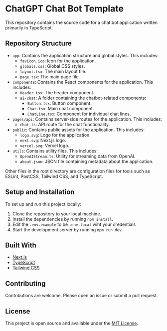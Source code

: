 # ChatGPT Chat Bot Template

This repository contains the source code for a chat bot application written primarily in TypeScript.

## Repository Structure

- `app`: Contains the application structure and global styles. This includes:
    - `favicon.ico`: Icon for the application.
    - `globals.css`: Global CSS styles.
    - `layout.tsx`: The main layout file.
    - `page.tsx`: The main page file.
- `components`: Contains the React components for the application. This includes:
    - `Header.tsx`: The header component.
    - `ai-chat`: A folder containing the chatbot-related components:
        - `Button.tsx`: Button component.
        - `Chat.tsx`: Main chat component.
        - `ChatLine.tsx`: Component for individual chat lines.
- `pages/api`: Contains server-side routes for the application. This includes:
    - `chat.ts`: API route for the chat functionality.
- `public`: Contains public assets for the application. This includes:
    - `logo.svg`: Logo for the application.
    - `next.svg`: Next.js logo.
    - `vercel.svg`: Vercel logo.
- `utils`: Contains utility files. This includes:
    - `OpenAIStream.ts`: Utility for streaming data from OpenAI.
    - `about.json`: JSON file containing metadata about the application.

Other files in the root directory are configuration files for tools such as ESLint, PostCSS, Tailwind CSS, and TypeScript.

## Setup and Installation

To set up and run this project locally:

1. Clone the repository to your local machine.
2. Install the dependencies by running `npm install`.
3. Edit the `.env.example` to be `.env.local` wiht your credentials 
4. Start the development server by running `npm run dev`.

## Built With

- [Next.js](https://nextjs.org/)
- [TypeScript](https://www.typescriptlang.org/)
- [Tailwind CSS](https://tailwindcss.com/)

## Contributing

Contributions are welcome. Please open an issue or submit a pull request.

## License

This project is open source and available under the [MIT License](LICENSE).
